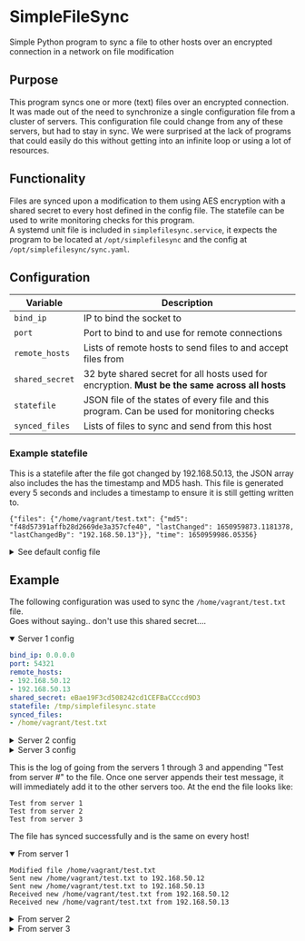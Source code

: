 # SimpleFileSync
Simple Python program to sync a file to other hosts over an encrypted connection in a network on file modification

## Purpose
This program syncs one or more (text) files over an encrypted connection. It was made out of the need to synchronize a single configuration file from a cluster of servers. This configuration file could change from any of these servers, but had to stay in sync. We were surprised at the lack of programs that could easily do this without getting into an infinite loop or using a lot of resources.

## Functionality
Files are synced upon a modification to them using AES encryption with a shared secret to every host defined in the config file. The statefile can be used to write monitoring checks for this program.  
A systemd unit file is included in `simplefilesync.service`, it expects the program to be located at `/opt/simplefilesync` and the config at `/opt/simplefilesync/sync.yaml`.  

## Configuration
| Variable| Description |
|---|---|
| `bind_ip` | IP to bind the socket to |
| `port` | Port to bind to and use for remote connections |
| `remote_hosts` | Lists of remote hosts to send files to and accept files from |
| `shared_secret` | 32 byte shared secret for all hosts used for encryption. **Must be the same across all hosts** |
| `statefile` | JSON file of the states of every file and this program. Can be used for monitoring checks |
| `synced_files` | Lists of files to sync and send from this host |

### Example statefile
This is a statefile after the file got changed by 192.168.50.13, the JSON array also includes the has the timestamp and MD5 hash. This file is generated every 5 seconds and includes a timestamp to ensure it is still getting written to.
```
{"files": {"/home/vagrant/test.txt": {"md5": "f48d57391affb28d2669de3a357cfe40", "lastChanged": 1650959873.1181378, "lastChangedBy": "192.168.50.13"}}, "time": 1650959986.05356}
```

<details><summary>See default config file</summary><p>

## sync.yaml
```yaml
bind_ip: 0.0.0.0
port: 54321
remote_hosts:
- 10.10.10.1
- 10.10.10.2
shared_secret: 
statefile: /tmp/simplefilesync.state
synced_files:
- /home/user/test.txt
```
</p></details>

## Example
The following configuration was used to sync the `/home/vagrant/test.txt` file.  
Goes without saying.. don't use this shared secret....

<details open><summary>Server 1 config</summary><p>

```yaml
bind_ip: 0.0.0.0
port: 54321
remote_hosts:
- 192.168.50.12
- 192.168.50.13
shared_secret: eBae19F3cd508242cd1CEFBaCCccd9D3
statefile: /tmp/simplefilesync.state
synced_files:
- /home/vagrant/test.txt
```
</p></details>

<details><summary>Server 2 config</summary><p>

```yaml
bind_ip: 0.0.0.0
port: 54321
remote_hosts:
- 192.168.50.11
- 192.168.50.13
shared_secret: eBae19F3cd508242cd1CEFBaCCccd9D3
statefile: /tmp/simplefilesync.state
synced_files:
- /home/vagrant/test.txt
```
</p></details>

<details><summary>Server 3 config</summary><p>

```yaml
bind_ip: 0.0.0.0
port: 54321
remote_hosts:
- 192.168.50.11
- 192.168.50.12
shared_secret: eBae19F3cd508242cd1CEFBaCCccd9D3
statefile: /tmp/simplefilesync.state
synced_files:
- /home/vagrant/test.txt
```
</p></details>

This is the log of going from the servers 1 through 3 and appending "Test from server #" to the file. Once one server appends their test message, it will immediately add it to the other servers too. At the end the file looks like:
```
Test from server 1
Test from server 2
Test from server 3
```
The file has synced successfully and is the same on every host!

<details open><summary>From server 1</summary><p>

```
Modified file /home/vagrant/test.txt
Sent new /home/vagrant/test.txt to 192.168.50.12
Sent new /home/vagrant/test.txt to 192.168.50.13
Received new /home/vagrant/test.txt from 192.168.50.12
Received new /home/vagrant/test.txt from 192.168.50.13
```
</p></details>

<details><summary>From server 2</summary><p>

```
Received new /home/vagrant/test.txt from 192.168.50.11
Modified file /home/vagrant/test.txt
Sent new /home/vagrant/test.txt to 192.168.50.11
Sent new /home/vagrant/test.txt to 192.168.50.13
Received new /home/vagrant/test.txt from 192.168.50.13
```
</p></details>

<details><summary>From server 3</summary><p>

```
Received new /home/vagrant/test.txt from 192.168.50.11
Received new /home/vagrant/test.txt from 192.168.50.12
Modified file /home/vagrant/test.txt
Sent new /home/vagrant/test.txt to 192.168.50.11
Sent new /home/vagrant/test.txt to 192.168.50.12
```
</p></details>
